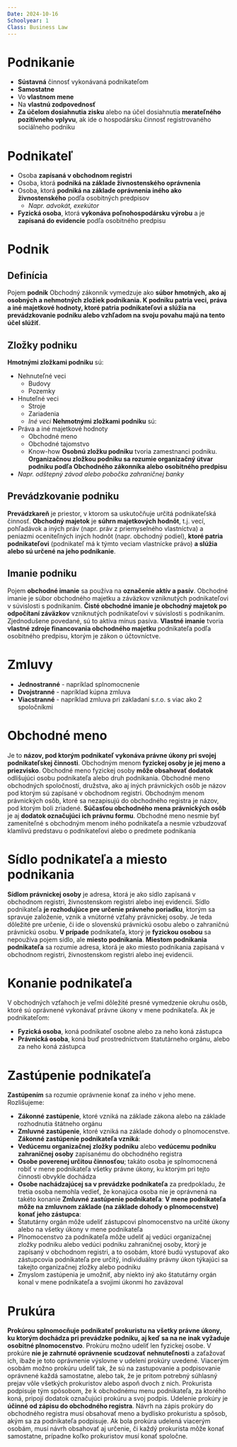 ```yaml
---
Date: 2024-10-16
Schoolyear: 1
Class: Business Law
---
```

# Podnikanie
- **Sústavná** činnosť vykonávaná podnikateľom
- **Samostatne**
- Vo **vlastnom mene**
- Na **vlastnú zodpovednosť**
- **Za účelom dosiahnutia zisku** alebo na účel dosiahnutia **merateľného pozitívneho vplyvu**, ak ide o hospodársku činnosť registrovaného sociálneho podniku
# Podnikateľ
- Osoba **zapísaná v obchodnom registri**
- Osoba, ktorá **podniká na základe živnostenského oprávnenia**
- Osoba, ktorá **podniká na základe oprávnenia iného ako živnostenského** podľa osobitných predpisov
	- *Napr. advokát, exekútor*
- **Fyzická osoba**, ktorá **vykonáva poľnohospodársku výrobu** a je **zapísaná do evidencie** podľa osobitného predpisu
# Podnik
## Definícia
Pojem **podnik** Obchodný zákonník vymedzuje ako **súbor hmotných, ako aj osobných a nehmotných zložiek podnikania. K podniku patria veci, práva a iné majetkové hodnoty, ktoré patria podnikateľovi a slúžia na prevádzkovanie podniku alebo vzhľadom na svoju povahu majú na tento účel slúžiť**.
## Zložky podniku
**Hmotnými zložkami podniku** sú:
- Nehnuteľné veci
	- Budovy
	- Pozemky
- Hnuteľné veci
	- Stroje
	- Zariadenia
	- *Iné veci*
**Nehmotnými zložkami podniku** sú:
- Práva a iné majetkové hodnoty
	- Obchodné meno
	- Obchodné tajomstvo
	- Know-how
**Osobnú zložku podniku** tvoria zamestnanci podniku.
**Organizačnou zložkou podniku sa rozumie organizačný útvar podniku podľa Obchodného zákonníka alebo osobitného predpisu**
- *Napr. odštepný závod alebo pobočka zahraničnej banky*
## Prevádzkovanie podniku
**Prevádzkareň** je priestor, v ktorom sa uskutočňuje určitá podnikateľská činnosť.
**Obchodný majetok** je **súhrn majetkových hodnôt**, t.j. vecí, pohľadávok a iných práv (napr. práv z priemyselného vlastníctva) a peniazmi oceniteľných iných hodnôt (napr. obchodný podiel), **ktoré patria podnikateľovi** (podnikateľ má k týmto veciam vlastnícke právo) **a slúžia alebo sú určené na jeho podnikanie**.
## Imanie podniku
Pojem **obchodné imanie** sa používa na **označenie aktív a pasív**. Obchodné imanie je súbor obchodného majetku a záväzkov vzniknutých podnikateľovi v súvislosti s podnikaním.
**Čisté obchodné imanie je obchodný majetok po odpočítaní záväzkov** vzniknutých podnikateľovi v súvislosti s podnikaním. Zjednodušene povedané, sú to aktíva mínus pasíva.
**Vlastné imanie** tvoria **vlastné zdroje financovania obchodného majetku** podnikateľa podľa osobitného predpisu, ktorým je zákon o účtovníctve.
# Zmluvy
- **Jednostranné** - napríklad splnomocnenie
- **Dvojstranné** - napríklad kúpna zmluva
- **Viacstranné** - napríklad zmluva pri zakladaní s.r.o. s viac ako 2 spoločníkmi
# Obchodné meno
Je to **názov, pod ktorým podnikateľ vykonáva právne úkony pri svojej podnikateľskej činnosti**.
Obchodným menom **fyzickej osoby je jej meno a priezvisko**. Obchodné meno fyzickej osoby **môže obsahovať dodatok** odlišujúci osobu podnikateľa alebo druh podnikania.
Obchodné meno obchodných spoločností, družstva, ako aj iných právnických osôb je názov pod ktorým sú zapísané v obchodnom registri. Obchodným menom právnických osôb, ktoré sa nezapisujú do obchodného registra je názov, pod ktorým boli zriadené.
**Súčasťou obchodného mena právnických osôb** je aj **dodatok označujúci ich právnu formu**.
Obchodné meno nesmie byť zameniteľné s obchodným menom iného podnikateľa a nesmie vzbudzovať klamlivú predstavu o podnikateľovi alebo o predmete podnikania
# Sídlo podnikateľa a miesto podnikania
**Sídlom právnickej osoby** je adresa, ktorá je ako sídlo zapísaná v obchodnom registri, živnostenskom registri alebo inej evidencii.
Sídlo podnikateľa **je rozhodujúce pre určenie právneho poriadku**, ktorým sa spravuje založenie, vznik a vnútorné vzťahy právnickej osoby. Je teda dôležité pre určenie, či ide o slovenskú právnickú osobu alebo o zahraničnú právnickú osobu.
**V prípade** podnikateľa, ktorý je **fyzickou osobou** sa nepoužíva pojem sídlo, ale **miesto podnikania**.
**Miestom podnikania podnikateľa** sa rozumie adresa, ktorá je ako miesto podnikania zapísaná v obchodnom registri, živnostenskom registri alebo inej evidencii.
# Konanie podnikateľa
V obchodných vzťahoch je veľmi dôležité presné vymedzenie okruhu osôb, ktoré sú oprávnené vykonávať právne úkony v mene podnikateľa.
Ak je podnikateľom:
- **Fyzická osoba**, koná podnikateľ osobne alebo za neho koná zástupca
- **Právnická osoba**, koná buď prostredníctvom štatutárneho orgánu, alebo za neho koná zástupca
# Zastúpenie podnikateľa
**Zastúpením** sa rozumie oprávnenie konať za iného v jeho mene. Rozlišujeme:
- **Zákonné zastúpenie**, ktoré vzniká na základe zákona alebo na základe rozhodnutia štátneho orgánu
- **Zmluvné zastúpenie**, ktoré vzniká na základe dohody o plnomocenstve.
**Zákonné zastúpenie podnikateľa vzniká**:
- **Vedúcemu organizačnej zložky podniku** alebo **vedúcemu podniku zahraničnej osoby** zapísanému do obchodného registra
- **Osobe poverenej určitou činnosťou**; takáto osoba je splnomocnená robiť v mene podnikateľa všetky právne úkony, ku ktorým pri tejto činnosti obvykle dochádza
- **Osobe nachádzajúcej sa v prevádzke podnikateľa** za predpokladu, že tretia osoba nemohla vedieť, že konajúca osoba nie je oprávnená na takéto konanie
**Zmluvné zastúpenie podnikateľa**:
**V mene podnikateľa môže na zmluvnom základe (na základe dohody o plnomocenstve) konať jeho zástupca**:
- Štatutárny orgán môže udeliť zástupcovi plnomocenstvo na určité úkony alebo na všetky úkony v mene podnikateľa
- Plnomocenstvo za podnikateľa môže udeliť aj vedúci organizačnej zložky podniku alebo vedúci podniku zahraničnej osoby, ktorý je zapísaný v obchodnom registri, a to osobám, ktoré budú vystupovať ako zástupcovia podnikateľa pre určitý, individuálny právny úkon týkajúci sa takejto organizačnej zložky alebo podniku
- Zmyslom zastúpenia je umožniť, aby niekto iný ako štatutárny orgán konal v mene podnikateľa a svojimi úkonmi ho zaväzoval
# Prukúra
**Prokúrou splnomocňuje podnikateľ prokuristu na všetky právne úkony, ku ktorým dochádza pri prevádzke podniku, aj keď sa na ne inak vyžaduje osobitné plnomocenstvo**. Prokúru možno udeliť len fyzickej osobe.
V prokúre **nie je zahrnuté oprávnenie scudzovať nehnuteľnosti** a zaťažovať ich, ibaže je toto oprávnenie výslovne v udelení prokúry uvedené.
Viacerým osobám možno prokúru udeliť tak, že sú na zastupovanie a podpisovanie oprávnené každá samostatne, alebo tak, že je pritom potrebný súhlasný prejav vôle všetkých prokuristov alebo aspoň dvoch z nich.
Prokurista podpisuje tým spôsobom, že k obchodnému menu podnikateľa, za ktorého koná, pripojí dodatok označujúci prokúru a svoj podpis.
Udelenie prokúry je **účinné od zápisu do obchodného registra**. Návrh na zápis prokúry do obchodného registra musí obsahovať meno a bydlisko prokuristu a spôsob, akým sa za podnikateľa podpisuje. Ak bola prokúra udelená viacerým osobám, musí návrh obsahovať aj určenie, či každý prokurista môže konať samostatne, prípadne koľko prokuristov musí konať spoločne.